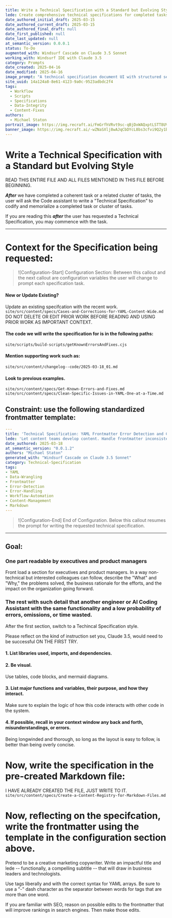 ```yaml
---
title: Write a Technical Specification with a Standard but Evolving Style
lede: Create comprehensive technical specifications for completed tasks and features
date_authored_initial_draft: 2025-03-15
date_authored_current_draft: 2025-03-15
date_authored_final_draft: null
date_first_published: null
date_last_updated: null
at_semantic_version: 0.0.0.1
status: To-Do
augmented_with: Windsurf Cascade on Claude 3.5 Sonnet
working_with: Windsurf IDE with Claude 3.5
category: Prompts
date_created: 2025-04-16
date_modified: 2025-04-16
image_prompt: "A technical specification document UI with structured sections, flowcharts, and diagrams. Visuals include checklist icons, architecture sketches, and a collaborative workspace, symbolizing thorough planning and clear documentation."
site_uuid: 14a124a8-8e61-4123-9a0c-9523adbdc2f4
tags:
  - Workflow
  - Scripts
  - Specifications
  - Data-Integrity
  - Content-Fixes
authors:
  - Michael Staton
portrait_image: https://img.recraft.ai/FmGrfhVRvt9sc-qBjDxWAQxptLSTT8UV_eL1xKLfP0w/rs:fit:1024:2048:0/raw:1/plain/abs://external/images/37949159-80bf-4fa9-8180-5c1d0606b167
banner_image: https://img.recraft.ai/-wZNaSXlj8wAJqCbDYcL8bs3cfvi9Q2y1b_F0hERhic/rs:fit:2048:1024:0/raw:1/plain/abs://external/images/d162ed66-8c6a-45fe-8e1f-c317fc1ba90c
---
```

# Write a Technical Specification with a Standard but Evolving Style

READ THIS ENTIRE FILE AND ALL FILES MENTIONED IN THIS FILE BEFORE BEGINNING. 

**_After_** we have completed a coherent task or a related cluster of tasks, the user will ask the Code assistant to write a "Technical Specification" to codify and memorialize a completed task or cluster of tasks. 

If you are reading this **_after_** the user has requested a Technical Specification, you may commence with the task.  

***
# Context for the Specification being requested:
>![Configuration-Start] Configuration Section:
> Between this callout and the next callout are configuration variables the user will change to prompt each specification task.

#### New or Update Existing?
Update an existing specifcation with the recent work. 
`site/src/content/specs/Cases-and-Corrections-for-YAML-Content-Wide.md`
DO NOT DELETE OR EDIT PRIOR WORK BEFORE READING AND USING PRIOR WORK AS IMPORTANT CONTEXT.

#### The code we will write the specification for is in the following paths:

`site/scripts/build-scripts/getKnownErrorsAndFixes.cjs`


#### Mention supporting work such as:
`site/src/content/changelog--code/2025-03-18_01.md`



#### Look to previous examples.  

`site/src/content/specs/Get-Known-Errors-and-Fixes.md`
`site/src/content/specs/Clean-Specific-Issues-in-YAML-One-at-a-Time.md`

## Constraint: use the following standardized frontmatter template:
```yaml
---
title: 'Technical Specification: YAML Frontmatter Error Detection and Correction System.'
lede: 'Let content teams develop content. Handle frontmatter inconsistencies gracefully for a seamless user experience.'
date_authored: 2025-03-18
at_semantic_version: "0.0.1.2"
authors: "Michael Staton"
generated_with: "Windsurf Cascade on Claude 3.5 Sonnet"
category: Technical-Specification
tags: 
- YAML
- Data-Wrangling
- Frontmatter 
- Error-Detection
- Error-Handling 
- Workflow-Automation 
- Content-Management 
- Markdown
---
```

>![Configuration-End] End of Configuration.
> Below this callout resumes the prompt for writing the requested technical specification.

***

## Goal:

### One part readable by executives and product managers 
Front load a section for executives and product managers. In a way non-technical but interested colleagues can follow, describe the "What" and "Why," the problems solved, the business rationale for the efforts, and the impact on the organization going forward. 

### The rest with such detail that another engineer or AI Coding Assistant with the same functionality and a low probability of errors, omissions, or time wasted.
After the first section, switch to a Techincal Specification style. 

Please reflect on the kind of instruction set you, Claude 3.5, would need to be successful ON THE FIRST TRY.  

#### 1. List libraries used, imports, and dependencies. 

#### 2. Be visual. 
Use tables, code blocks, and mermaid diagrams. 

#### 3. List major functions and variables, their purpose, and how they interact. 

Make sure to explain the logic of how this code interacts with other code in the system. 

#### 4. If possible, recall in your context window any back and forth, misunderstandings, or errors. 

Being longwinded and thorough, so long as the layout is easy to follow, is better than being overly concise. 

# Now, write the specification in the pre-created Markdown file:

I HAVE ALREADY CREATED THE FILE, JUST WRITE TO IT.
`site/src/content/specs/Create-a-Content-Registry-for-Markdown-Files.md`

# Now, reflecting on the specifcation, write the frontmatter using the template in the configuration section above.

Pretend to be a creative marketing copywriter. Write an impactful title and lede -- functionally, a compelling subtitle -- that will draw in business leaders and technologists.

Use tags liberally and with the correct syntax for YAML arrays. Be sure to use a "-" dash character as the separator between words for tags that are more than one word. 

If you are familiar with SEO, reason on possible edits to the frontmatter that will improve rankings in search engines. Then make those edits.